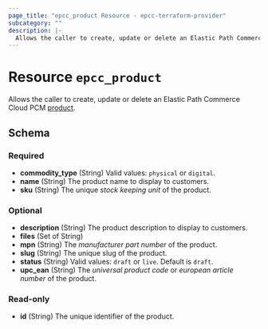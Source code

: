 ```yaml
---
page_title: "epcc_product Resource - epcc-terraform-provider"
subcategory: ""
description: |-
  Allows the caller to create, update or delete an Elastic Path Commerce Cloud PCM product https://documentation.elasticpath.com/commerce-cloud/docs/concepts/products-pcm.html.
---
```


# Resource `epcc_product`

Allows the caller to create, update or delete an Elastic Path Commerce Cloud PCM [product](https://documentation.elasticpath.com/commerce-cloud/docs/concepts/products-pcm.html).



## Schema

### Required

- **commodity_type** (String) Valid values: `physical` or `digital`.
- **name** (String) The product name to display to customers.
- **sku** (String) The unique _stock keeping unit_ of the product.

### Optional

- **description** (String) The product description to display to customers.
- **files** (Set of String)
- **mpn** (String) The _manufacturer part number_ of the product.
- **slug** (String) The unique slug of the product.
- **status** (String) Valid values: `draft` or `live`. Default is `draft`.
- **upc_ean** (String) The _universal product code_ or _european article number_ of the product.

### Read-only

- **id** (String) The unique identifier of the product.


